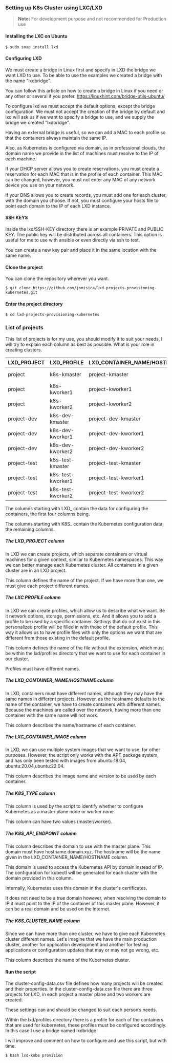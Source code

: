 ### Setting up K8s Cluster using LXC/LXD 
> **Note:** For development purpose and not recommended for Production use

#### Installing the LXC on Ubuntu 
```
$ sudo snap install lxd
```

#### Configuring LXD
We must create a bridge in Linux first and specify in LXD the bridge we want LXD to use. To be able to use the examples we created a bridge with the name "lxdbridge".


You can follow this article on how to create a bridge in Linux if you need or any other or several if you prefer.
https://linuxhint.com/bridge-utils-ubuntu/


To configure lxd we must accept the default options, except the bridge configuration. We must not accept the creation of the bridge by default and lxd will ask us if we want to specify a bridge to use, and we supply the bridge we created "lxdbridge".

Having an external bridge is useful, so we can add a MAC to each profile so that the containers always maintain the same IP.

Also, as Kubernetes is configured via domain, as in professional clouds, the domain name we provide in the list of machines must resolve to the IP of each machine.


If your DHCP server allows you to create reservations, you must create a reservation for each MAC that is in the profile of each container. This MAC can be changed, however, you must not enter any MAC of any network device you use on your network.

If your DNS allows you to create records, you must add one for each cluster, with the domain you choose. If not, you must configure your hosts file to point each domain to the IP of each LXD instance.

#### SSH KEYS
Inside the lxd/SSH-KEY directory there is an example PRIVATE and PUBLIC KEY. The public key will be distributed across all containers. This option is useful for me to use with ansible or even directly via ssh to test.

You can create a new key pair and place it in the same location with the same name.

#### Clone the project
You can clone the repository wherever you want.
```
$ git clone https://github.com/jomisica/lxd-projects-provisioning-kubernetes.git
```

#### Enter the project directory
```
$ cd lxd-projects-provisioning-kubernetes
```

### List of projects
This list of projects is for my use, you should modify it to suit your needs, I will try to explain each column as best as possible. What is your role in creating clusters.

| LXD_PROJECT    | LXD_PROFILE     | LXD_CONTAINER_NAME/HOSTNAME | LXC_CONTAINER_IMAGE | K8S_TYPE | K8S_API_ENDPOINT            | K8S_CLUSTER_NAME | K8S_POD_SUBNET | K8S_VERSION |
| --------------- | --------------- | ---------------------------- | ------------------- | -------- | ---------------------------- | ---------------- | -------------- | ----------- |
| project         | k8s-kmaster     | project-kmaster              | ubuntu:22.04        | master   | project-kmaster.ncdc.pt     | project          | 10.10.0.0/16  | 1.28.2      |
| project         | k8s-kworker1    | project-kworker1             | ubuntu:22.04        | worker   |                            |                  |              | 1.28.2      |
| project         | k8s-kworker2    | project-kworker2             | ubuntu:22.04        | worker   |                            |                  |              | 1.28.2      |
| project-dev     | k8s-dev-kmaster | project-dev-kmaster          | ubuntu:22.04        | master   | project-dev-kmaster.ncdc.pt | project-dev      | 10.11.0.0/16  | 1.28.2      |
| project-dev     | k8s-dev-kworker1| project-dev-kworker1         | ubuntu:22.04        | worker   |                            |                  |              | 1.28.2      |
| project-dev     | k8s-dev-kworker2| project-dev-kworker2         | ubuntu:22.04        | worker   |                            |                  |              | 1.28.2      |
| project-test    | k8s-test-kmaster| project-test-kmaster         | ubuntu:22.04        | master   | project-test-kmaster.ncdc.pt| project-test     | 10.12.0.0/16  | 1.28.2      |
| project-test    | k8s-test-kworker1| project-test-kworker1       | ubuntu:22.04        | worker   |                            |                  |              | 1.28.2      |
| project-test    | k8s-test-kworker2| project-test-kworker2       | ubuntu:22.04        | worker   |                            |                  |              | 1.28.2      |


The columns starting with LXD_ contain the data for configuring the containers, the first four columns being.

The columns starting with K8S_ contain the Kubernetes configuration data, the remaining columns.

##### The LXD_PROJECT column
In LXD we can create projects, which separate containers or virtual machines for a given context, similar to Kubernetes namespaces. This way we can better manage each Kubernetes cluster. All containers in a given cluster are in an LXD project.

This column defines the name of the project. If we have more than one, we must give each project different names.

##### The LXC PROFILE column
In LXD we can create profiles, which allow us to describe what we want. Be it network options, storage, permissions, etc. And it allows you to add a profile to be used by a specific container. Settings that do not exist in this personalized profile will be filled in with those of the default profile. This way it allows us to have profile files with only the options we want that are different from those existing in the default profile.

This column defines the name of the file without the extension, which must be within the lxd/profiles directory that we want to use for each container in our cluster.

Profiles must have different names.

##### The LXD_CONTAINER_NAME/HOSTNAME column
In LXD, containers must have different names, although they may have the same names in different projects.
However, as the hostname defaults to the name of the container, we have to create containers with different names. Because the machines are called over the network, having more than one container with the same name will not work.

This column describes the name/hostname of each container.

##### The LXC_CONTAINER_IMAGE column
In LXD, we can use multiple system images that we want to use, for other purposes.
However, the script only works with the APT package system, and has only been tested with images from ubuntu:18.04, ubuntu:20.04,ubuntu:22.04.

This column describes the image name and version to be used by each container.

##### The K8S_TYPE column

This column is used by the script to identify whether to configure Kubernetes as a master plane node or worker none.

This column can have two values (master/worker).

##### The K8S_API_ENDPOINT column

This column describes the domain to use with the master plane. This domain must have hostname.domain.xyz. The hostname will be the name given in the LXD_CONTAINER_NAME/HOSTNAME column.

This domain is used to access the Kubernetes API by domain instead of IP. The configuration for kubectl will be generated for each cluster with the domain provided in this column.

Internally, Kubernetes uses this domain in the cluster's certificates.

It does not need to be a true domain however, when resolving the domain to IP it must point to the IP of the container of this master plane. However, it can be a real domain and be used on the internet.

##### The K8S_CLUSTER_NAME column

Since we can have more than one cluster, we have to give each Kubernetes cluster different names. Let's imagine that we have the main production cluster, another for application development and another for testing applications or configuration updates that may or may not go wrong, etc.

This column describes the name of the Kubernetes cluster.

#### Run the script
The cluster-config-data.csv file defines how many projects will be created and their properties. In the cluster-config-data.csv file there are three projects for LXD, in each project a master plane and two workers are created.

These settings can and should be changed to suit each person’s needs.

Within the lxd/profiles directory there is a profile for each of the containers that are used for kubernetes, these profiles must be configured accordingly. In this case I use a bridge named lxdbridge.

I will improve and comment on how to configure and use this script, but with time.
```
$ bash lxd-kube provision
```
